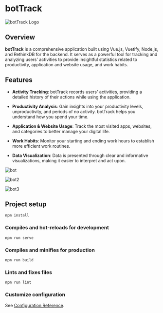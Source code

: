 
# botTrack

![botTrack Logo](https://github.com/aazizmegna/qdisco_ui/assets/77016461/8e6d7844-0b93-4b17-bc37-f4025e2a6f20)

## Overview

**botTrack** is a comprehensive application built using Vue.js, Vuetify, Node.js, and RethinkDB for the backend. It serves as a powerful tool for tracking and analyzing users' activities to provide insightful statistics related to productivity, application and website usage, and work habits.

## Features

- **Activity Tracking**: botTrack records users' activities, providing a detailed history of their actions while using the application.

- **Productivity Analysis**: Gain insights into your productivity levels, unproductivity, and periods of no activity. botTrack helps you understand how you spend your time.

- **Application & Website Usage**: Track the most visited apps, websites, and categories to better manage your digital life.

- **Work Habits**: Monitor your starting and ending work hours to establish more efficient work routines.

- **Data Visualization**: Data is presented through clear and informative visualizations, making it easier to interpret and act upon.

![bot](https://github.com/aazizmegna/qdisco_ui/assets/77016461/8e6d7844-0b93-4b17-bc37-f4025e2a6f20)

![bot2](https://github.com/aazizmegna/qdisco_ui/assets/77016461/69263236-62fa-4498-ab85-bc68ccb896a1)

![bot3](https://github.com/aazizmegna/qdisco_ui/assets/77016461/5e5422b4-d8f3-41d4-a528-480cf9351940)

## Project setup
```
npm install
```

### Compiles and hot-reloads for development
```
npm run serve
```

### Compiles and minifies for production
```
npm run build
```

### Lints and fixes files
```
npm run lint
```

### Customize configuration
See [Configuration Reference](https://cli.vuejs.org/config/).
